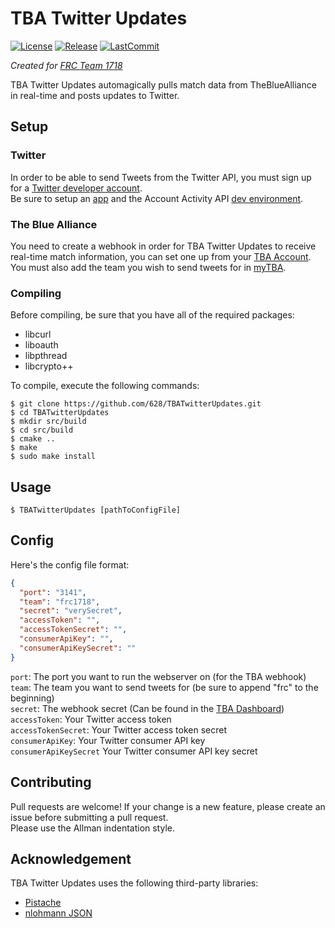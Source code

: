 # TBA Twitter Updates
[![License](https://img.shields.io/github/license/628/TBATwitterUpdates)](https://choosealicense.com/licenses/mit/)
[![Release](https://img.shields.io/github/v/release/628/TBATwitterUpdates)](https://github.com/628/TBATwitterUpdates/releases)
[![LastCommit](https://img.shields.io/github/last-commit/628/TBATwitterUpdates)](https://github.com/628/TBATwitterUpdates/commits/master)  

*Created for [FRC Team 1718](http://www.fightingpi.org/)*

TBA Twitter Updates automagically pulls match data from TheBlueAlliance in real-time and posts updates to Twitter.

## Setup

### Twitter
In order to be able to send Tweets from the Twitter API, you must sign up for a [Twitter developer account](https://developer.twitter.com/en/apply-for-access.html).  
Be sure to setup an [app](https://developer.twitter.com/en/apps) and the Account Activity API [dev environment](https://developer.twitter.com/en/account/environments).
### The Blue Alliance
You need to create a webhook in order for TBA Twitter Updates to receive real-time match information, you can set one up from your [TBA Account](https://www.thebluealliance.com/account).  
You must also add the team you wish to send tweets for in [myTBA](https://www.thebluealliance.com/account/mytba#my-teams).
### Compiling
Before compiling, be sure that you have all of the required packages:
* libcurl
* liboauth
* libpthread
* libcrypto++

To compile, execute the following commands:
```
$ git clone https://github.com/628/TBATwitterUpdates.git
$ cd TBATwitterUpdates
$ mkdir src/build
$ cd src/build
$ cmake ..
$ make
$ sudo make install
```

## Usage

```
$ TBATwitterUpdates [pathToConfigFile]
```

## Config
Here's the config file format:
```json
{
  "port": "3141",
  "team": "frc1718",
  "secret": "verySecret",
  "accessToken": "",
  "accessTokenSecret": "",
  "consumerApiKey": "",
  "consumerApiKeySecret": ""
}
```

`port`: The port you want to run the webserver on (for the TBA webhook)  
`team`: The team you want to send tweets for (be sure to append "frc" to the beginning)  
`secret`: The webhook secret (Can be found in the [TBA Dashboard](https://www.thebluealliance.com/account))  
`accessToken`: Your Twitter access token  
`accessTokenSecret`: Your Twitter access token secret  
`consumerApiKey`: Your Twitter consumer API key  
`consumerApiKeySecret` Your Twitter consumer API key secret

## Contributing
Pull requests are welcome! If your change is a new feature, please create an issue before submitting a pull request.  
Please use the Allman indentation style.

## Acknowledgement
TBA Twitter Updates uses the following third-party libraries:
* [Pistache](https://github.com/oktal/pistache)
* [nlohmann JSON](https://github.com/nlohmann/json)

